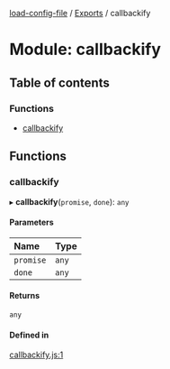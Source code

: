[load-config-file](../README.md) / [Exports](../modules.md) / callbackify

# Module: callbackify

## Table of contents

### Functions

- [callbackify](callbackify-1.md#callbackify)

## Functions

### callbackify

▸ **callbackify**(`promise`, `done`): `any`

#### Parameters

| Name | Type |
| :------ | :------ |
| `promise` | `any` |
| `done` | `any` |

#### Returns

`any`

#### Defined in

[callbackify.js:1](https://github.com/snowyu/load-config-file.js/blob/9f60989c843b8a6e30f034632edb54eec623f446/src/callbackify.js#L1)
